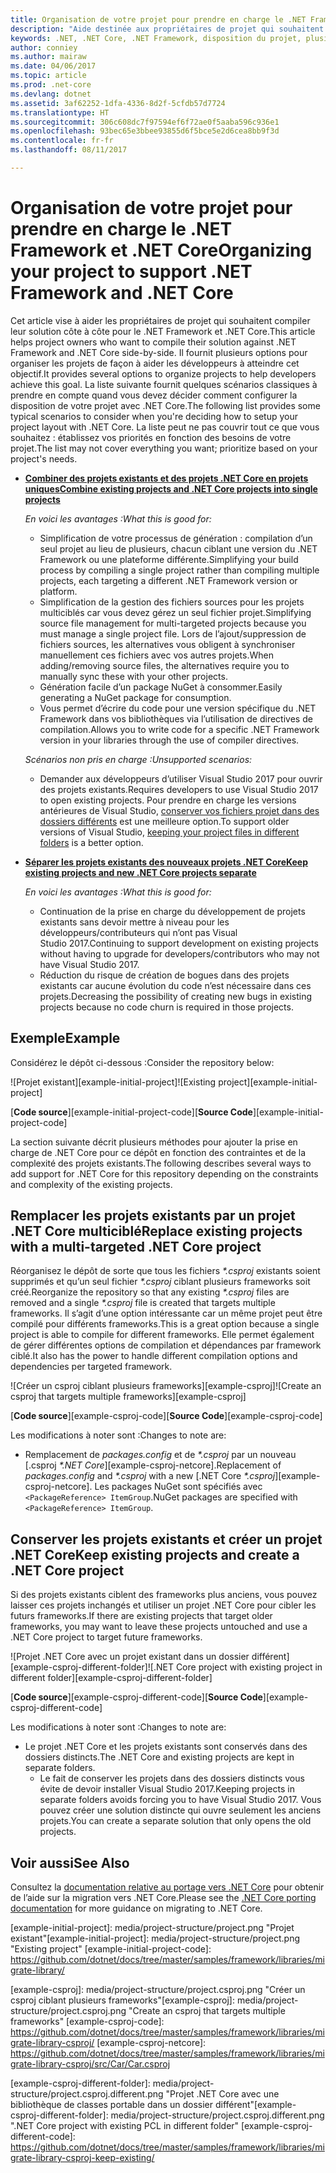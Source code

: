 ```yaml
---
title: Organisation de votre projet pour prendre en charge le .NET Framework et .NET Core
description: "Aide destinée aux propriétaires de projet qui souhaitent compiler leur solution côte à côte pour le .NET Framework et .NET Core."
keywords: .NET, .NET Core, .NET Framework, disposition du projet, plusieurs frameworks
author: conniey
ms.author: mairaw
ms.date: 04/06/2017
ms.topic: article
ms.prod: .net-core
ms.devlang: dotnet
ms.assetid: 3af62252-1dfa-4336-8d2f-5cfdb57d7724
ms.translationtype: HT
ms.sourcegitcommit: 306c608dc7f97594ef6f72ae0f5aaba596c936e1
ms.openlocfilehash: 93bec65e3bbee93855d6f5bce5e2d6cea8bb9f3d
ms.contentlocale: fr-fr
ms.lasthandoff: 08/11/2017

---
```


# <a name="organizing-your-project-to-support-net-framework-and-net-core"></a><span data-ttu-id="f36ea-104">Organisation de votre projet pour prendre en charge le .NET Framework et .NET Core</span><span class="sxs-lookup"><span data-stu-id="f36ea-104">Organizing your project to support .NET Framework and .NET Core</span></span>

<span data-ttu-id="f36ea-105">Cet article vise à aider les propriétaires de projet qui souhaitent compiler leur solution côte à côte pour le .NET Framework et .NET Core.</span><span class="sxs-lookup"><span data-stu-id="f36ea-105">This article helps project owners who want to compile their solution against .NET Framework and .NET Core side-by-side.</span></span> <span data-ttu-id="f36ea-106">Il fournit plusieurs options pour organiser les projets de façon à aider les développeurs à atteindre cet objectif.</span><span class="sxs-lookup"><span data-stu-id="f36ea-106">It provides several options to organize projects to help developers achieve this goal.</span></span> <span data-ttu-id="f36ea-107">La liste suivante fournit quelques scénarios classiques à prendre en compte quand vous devez décider comment configurer la disposition de votre projet avec .NET Core.</span><span class="sxs-lookup"><span data-stu-id="f36ea-107">The following list provides some typical scenarios to consider when you're deciding how to setup your project layout with .NET Core.</span></span> <span data-ttu-id="f36ea-108">La liste peut ne pas couvrir tout ce que vous souhaitez : établissez vos priorités en fonction des besoins de votre projet.</span><span class="sxs-lookup"><span data-stu-id="f36ea-108">The list may not cover everything you want; prioritize based on your project's needs.</span></span>

* <span data-ttu-id="f36ea-109">[**Combiner des projets existants et des projets .NET Core en projets uniques**][option-csproj]</span><span class="sxs-lookup"><span data-stu-id="f36ea-109">[**Combine existing projects and .NET Core projects into single projects**][option-csproj]</span></span>

  <span data-ttu-id="f36ea-110">*En voici les avantages :*</span><span class="sxs-lookup"><span data-stu-id="f36ea-110">*What this is good for:*</span></span>
  * <span data-ttu-id="f36ea-111">Simplification de votre processus de génération : compilation d’un seul projet au lieu de plusieurs, chacun ciblant une version du .NET Framework ou une plateforme différente.</span><span class="sxs-lookup"><span data-stu-id="f36ea-111">Simplifying your build process by compiling a single project rather than compiling multiple projects, each targeting a different .NET Framework version or platform.</span></span>
  * <span data-ttu-id="f36ea-112">Simplification de la gestion des fichiers sources pour les projets multiciblés car vous devez gérez un seul fichier projet.</span><span class="sxs-lookup"><span data-stu-id="f36ea-112">Simplifying source file management for multi-targeted projects because you must manage a single project file.</span></span> <span data-ttu-id="f36ea-113">Lors de l’ajout/suppression de fichiers sources, les alternatives vous obligent à synchroniser manuellement ces fichiers avec vos autres projets.</span><span class="sxs-lookup"><span data-stu-id="f36ea-113">When adding/removing source files, the alternatives require you to manually sync these with your other projects.</span></span>
  * <span data-ttu-id="f36ea-114">Génération facile d’un package NuGet à consommer.</span><span class="sxs-lookup"><span data-stu-id="f36ea-114">Easily generating a NuGet package for consumption.</span></span>
  * <span data-ttu-id="f36ea-115">Vous permet d’écrire du code pour une version spécifique du .NET Framework dans vos bibliothèques via l’utilisation de directives de compilation.</span><span class="sxs-lookup"><span data-stu-id="f36ea-115">Allows you to write code for a specific .NET Framework version in your libraries through the use of compiler directives.</span></span>

  <span data-ttu-id="f36ea-116">*Scénarios non pris en charge :*</span><span class="sxs-lookup"><span data-stu-id="f36ea-116">*Unsupported scenarios:*</span></span>
  * <span data-ttu-id="f36ea-117">Demander aux développeurs d’utiliser Visual Studio 2017 pour ouvrir des projets existants.</span><span class="sxs-lookup"><span data-stu-id="f36ea-117">Requires developers to use Visual Studio 2017 to open existing projects.</span></span> <span data-ttu-id="f36ea-118">Pour prendre en charge les versions antérieures de Visual Studio, [conserver vos fichiers projet dans des dossiers différents](#support-vs) est une meilleure option.</span><span class="sxs-lookup"><span data-stu-id="f36ea-118">To support older versions of Visual Studio, [keeping your project files in different folders](#support-vs) is a better option.</span></span>

* <span data-ttu-id="f36ea-119"><a name="support-vs"></a>[**Séparer les projets existants des nouveaux projets .NET Core**][option-csproj-folder]</span><span class="sxs-lookup"><span data-stu-id="f36ea-119"><a name="support-vs"></a>[**Keep existing projects and new .NET Core projects separate**][option-csproj-folder]</span></span>

  <span data-ttu-id="f36ea-120">*En voici les avantages :*</span><span class="sxs-lookup"><span data-stu-id="f36ea-120">*What this is good for:*</span></span>
  * <span data-ttu-id="f36ea-121">Continuation de la prise en charge du développement de projets existants sans devoir mettre à niveau pour les développeurs/contributeurs qui n’ont pas Visual Studio 2017.</span><span class="sxs-lookup"><span data-stu-id="f36ea-121">Continuing to support development on existing projects without having to upgrade for developers/contributors who may not have Visual Studio 2017.</span></span>
  * <span data-ttu-id="f36ea-122">Réduction du risque de création de bogues dans des projets existants car aucune évolution du code n’est nécessaire dans ces projets.</span><span class="sxs-lookup"><span data-stu-id="f36ea-122">Decreasing the possibility of creating new bugs in existing projects because no code churn is required in those projects.</span></span>

## <a name="example"></a><span data-ttu-id="f36ea-123">Exemple</span><span class="sxs-lookup"><span data-stu-id="f36ea-123">Example</span></span>

<span data-ttu-id="f36ea-124">Considérez le dépôt ci-dessous :</span><span class="sxs-lookup"><span data-stu-id="f36ea-124">Consider the repository below:</span></span>

<span data-ttu-id="f36ea-125">![Projet existant][example-initial-project]</span><span class="sxs-lookup"><span data-stu-id="f36ea-125">![Existing project][example-initial-project]</span></span>

<span data-ttu-id="f36ea-126">[**Code source**][example-initial-project-code]</span><span class="sxs-lookup"><span data-stu-id="f36ea-126">[**Source Code**][example-initial-project-code]</span></span>

<span data-ttu-id="f36ea-127">La section suivante décrit plusieurs méthodes pour ajouter la prise en charge de .NET Core pour ce dépôt en fonction des contraintes et de la complexité des projets existants.</span><span class="sxs-lookup"><span data-stu-id="f36ea-127">The following describes several ways to add support for .NET Core for this repository depending on the constraints and complexity of the existing projects.</span></span>

## <a name="replace-existing-projects-with-a-multi-targeted-net-core-project"></a><span data-ttu-id="f36ea-128">Remplacer les projets existants par un projet .NET Core multiciblé</span><span class="sxs-lookup"><span data-stu-id="f36ea-128">Replace existing projects with a multi-targeted .NET Core project</span></span>

<span data-ttu-id="f36ea-129">Réorganisez le dépôt de sorte que tous les fichiers *\*.csproj* existants soient supprimés et qu’un seul fichier *\*.csproj* ciblant plusieurs frameworks soit créé.</span><span class="sxs-lookup"><span data-stu-id="f36ea-129">Reorganize the repository so that any existing *\*.csproj* files are removed and a single *\*.csproj* file is created that targets multiple frameworks.</span></span> <span data-ttu-id="f36ea-130">Il s’agit d’une option intéressante car un même projet peut être compilé pour différents frameworks.</span><span class="sxs-lookup"><span data-stu-id="f36ea-130">This is a great option because a single project is able to compile for different frameworks.</span></span> <span data-ttu-id="f36ea-131">Elle permet également de gérer différentes options de compilation et dépendances par framework ciblé.</span><span class="sxs-lookup"><span data-stu-id="f36ea-131">It also has the power to handle different compilation options and dependencies per targeted framework.</span></span>

<span data-ttu-id="f36ea-132">![Créer un csproj ciblant plusieurs frameworks][example-csproj]</span><span class="sxs-lookup"><span data-stu-id="f36ea-132">![Create an csproj that targets multiple frameworks][example-csproj]</span></span>

<span data-ttu-id="f36ea-133">[**Code source**][example-csproj-code]</span><span class="sxs-lookup"><span data-stu-id="f36ea-133">[**Source Code**][example-csproj-code]</span></span>

<span data-ttu-id="f36ea-134">Les modifications à noter sont :</span><span class="sxs-lookup"><span data-stu-id="f36ea-134">Changes to note are:</span></span>
* <span data-ttu-id="f36ea-135">Remplacement de *packages.config* et de *\*.csproj* par un nouveau [.csproj *\*.NET Core*][example-csproj-netcore].</span><span class="sxs-lookup"><span data-stu-id="f36ea-135">Replacement of *packages.config* and *\*.csproj* with a new [.NET Core *\*.csproj*][example-csproj-netcore].</span></span> <span data-ttu-id="f36ea-136">Les packages NuGet sont spécifiés avec `<PackageReference> ItemGroup`.</span><span class="sxs-lookup"><span data-stu-id="f36ea-136">NuGet packages are specified with `<PackageReference> ItemGroup`.</span></span>

## <a name="keep-existing-projects-and-create-a-net-core-project"></a><span data-ttu-id="f36ea-137">Conserver les projets existants et créer un projet .NET Core</span><span class="sxs-lookup"><span data-stu-id="f36ea-137">Keep existing projects and create a .NET Core project</span></span>

<span data-ttu-id="f36ea-138">Si des projets existants ciblent des frameworks plus anciens, vous pouvez laisser ces projets inchangés et utiliser un projet .NET Core pour cibler les futurs frameworks.</span><span class="sxs-lookup"><span data-stu-id="f36ea-138">If there are existing projects that target older frameworks, you may want to leave these projects untouched and use a .NET Core project to target future frameworks.</span></span>

<span data-ttu-id="f36ea-139">![Projet .NET Core avec un projet existant dans un dossier différent][example-csproj-different-folder]</span><span class="sxs-lookup"><span data-stu-id="f36ea-139">![.NET Core project with existing project in different folder][example-csproj-different-folder]</span></span>

<span data-ttu-id="f36ea-140">[**Code source**][example-csproj-different-code]</span><span class="sxs-lookup"><span data-stu-id="f36ea-140">[**Source Code**][example-csproj-different-code]</span></span>

<span data-ttu-id="f36ea-141">Les modifications à noter sont :</span><span class="sxs-lookup"><span data-stu-id="f36ea-141">Changes to note are:</span></span>
* <span data-ttu-id="f36ea-142">Le projet .NET Core et les projets existants sont conservés dans des dossiers distincts.</span><span class="sxs-lookup"><span data-stu-id="f36ea-142">The .NET Core and existing projects are kept in separate folders.</span></span>
    * <span data-ttu-id="f36ea-143">Le fait de conserver les projets dans des dossiers distincts vous évite de devoir installer Visual Studio 2017.</span><span class="sxs-lookup"><span data-stu-id="f36ea-143">Keeping projects in separate folders avoids forcing you to have Visual Studio 2017.</span></span> <span data-ttu-id="f36ea-144">Vous pouvez créer une solution distincte qui ouvre seulement les anciens projets.</span><span class="sxs-lookup"><span data-stu-id="f36ea-144">You can create a separate solution that only opens the old projects.</span></span>

## <a name="see-also"></a><span data-ttu-id="f36ea-145">Voir aussi</span><span class="sxs-lookup"><span data-stu-id="f36ea-145">See Also</span></span>

<span data-ttu-id="f36ea-146">Consultez la [documentation relative au portage vers .NET Core][porting-doc] pour obtenir de l’aide sur la migration vers .NET Core.</span><span class="sxs-lookup"><span data-stu-id="f36ea-146">Please see the [.NET Core porting documentation][porting-doc] for more guidance on migrating to .NET Core.</span></span>

[porting-doc]: index.md
<span data-ttu-id="f36ea-147">[example-initial-project]: media/project-structure/project.png "Projet existant"</span><span class="sxs-lookup"><span data-stu-id="f36ea-147">[example-initial-project]: media/project-structure/project.png "Existing project"</span></span>
[example-initial-project-code]: https://github.com/dotnet/docs/tree/master/samples/framework/libraries/migrate-library/

<span data-ttu-id="f36ea-148">[example-csproj]: media/project-structure/project.csproj.png "Créer un csproj ciblant plusieurs frameworks"</span><span class="sxs-lookup"><span data-stu-id="f36ea-148">[example-csproj]: media/project-structure/project.csproj.png "Create an csproj that targets multiple frameworks"</span></span>
[example-csproj-code]: https://github.com/dotnet/docs/tree/master/samples/framework/libraries/migrate-library-csproj/
[example-csproj-netcore]: https://github.com/dotnet/docs/tree/master/samples/framework/libraries/migrate-library-csproj/src/Car/Car.csproj

<span data-ttu-id="f36ea-149">[example-csproj-different-folder]: media/project-structure/project.csproj.different.png "Projet .NET Core avec une bibliothèque de classes portable dans un dossier différent"</span><span class="sxs-lookup"><span data-stu-id="f36ea-149">[example-csproj-different-folder]: media/project-structure/project.csproj.different.png ".NET Core project with existing PCL in different folder"</span></span>
[example-csproj-different-code]: https://github.com/dotnet/docs/tree/master/samples/framework/libraries/migrate-library-csproj-keep-existing/

[option-csproj]: #replace-existing-projects-with-a-multi-targeted-net-core-project
[option-csproj-folder]: #keep-existing-projects-and-create-a-net-core-project

